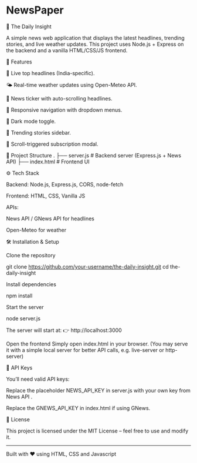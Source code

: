 # NewsPaper

📰 The Daily Insight

A simple news web application that displays the latest headlines, trending stories, and live weather updates.
This project uses Node.js + Express on the backend and a vanilla HTML/CSS/JS frontend.

🚀 Features

🔴 Live top headlines (India-specific).

🌤 Real-time weather updates using Open-Meteo API.

📰 News ticker with auto-scrolling headlines.

📱 Responsive navigation with dropdown menus.

🌙 Dark mode toggle.

📌 Trending stories sidebar.

📩 Scroll-triggered subscription modal.

📂 Project Structure
.
├── server.js        # Backend server (Express.js + News API)
├── index.html       # Frontend UI

⚙️ Tech Stack

Backend: Node.js, Express.js, CORS, node-fetch

Frontend: HTML, CSS, Vanilla JS

APIs:

News API
 / GNews API
 for headlines

Open-Meteo
 for weather

🛠 Installation & Setup

Clone the repository

git clone https://github.com/your-username/the-daily-insight.git
cd the-daily-insight


Install dependencies

npm install


Start the server

node server.js


The server will start at:
👉 http://localhost:3000

Open the frontend
Simply open index.html in your browser.
(You may serve it with a simple local server for better API calls, e.g. live-server or http-server)

🔑 API Keys

You’ll need valid API keys:

Replace the placeholder NEWS_API_KEY in server.js with your own key from News API
.

Replace the GNEWS_API_KEY in index.html if using GNews.


📜 License

This project is licensed under the MIT License – feel free to use and modify it.

---
Built with ❤️ using HTML, CSS and Javascript
